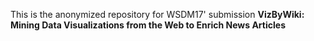 This is the anonymized repository for WSDM17' submission **VizByWiki: Mining Data Visualizations from the Web to Enrich
News Articles**
